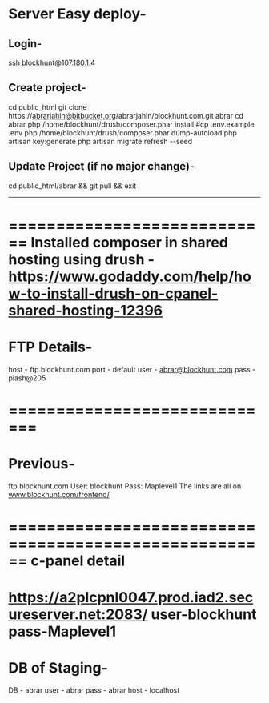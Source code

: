 Server Easy deploy-
===================
Login-
------
ssh blockhunt@107.180.1.4

Create project-
---------------
cd public_html
git clone https://abrarjahin@bitbucket.org/abrarjahin/blockhunt.com.git abrar
cd abrar
php /home/blockhunt/drush/composer.phar install
#cp  .env.example .env
php /home/blockhunt/drush/composer.phar dump-autoload
php artisan key:generate
php artisan migrate:refresh --seed

Update Project (if no major change)-
------------------------------------
cd public_html/abrar && git pull && exit




__________________________________________________________________________________________________________________________________




============================
Installed composer in shared hosting using drush - https://www.godaddy.com/help/how-to-install-drush-on-cpanel-shared-hosting-12396
============================
FTP Details-
============================
host - ftp.blockhunt.com
port - default
user - abrar@blockhunt.com
pass - piash@205

=============================
=============================
Previous-
=====================================================
ftp.blockhunt.com
User: blockhunt
Pass: Maplevel1
The links are all on www.blockhunt.com/frontend/

======================================================
c-panel detail
==============
https://a2plcpnl0047.prod.iad2.secureserver.net:2083/
user-blockhunt
pass-Maplevel1
======================================================

DB of Staging-
===================
DB   - abrar
user - abrar
pass - abrar
host - localhost
